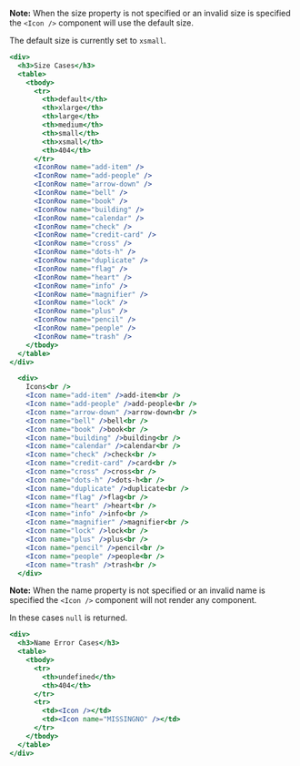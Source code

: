 
**Note:** When the size property is not specified or an invalid size is specified the `<Icon />` component will use the default size. 

The default size is currently set to `xsmall`.

```jsx
<div>
  <h3>Size Cases</h3>
  <table>
    <tbody>
      <tr>
        <th>default</th>
        <th>xlarge</th>
        <th>large</th>
        <th>medium</th>
        <th>small</th>
        <th>xsmall</th>
        <th>404</th>
      </tr>
      <IconRow name="add-item" />
      <IconRow name="add-people" />
      <IconRow name="arrow-down" />
      <IconRow name="bell" />
      <IconRow name="book" />
      <IconRow name="building" />
      <IconRow name="calendar" />
      <IconRow name="check" />
      <IconRow name="credit-card" />
      <IconRow name="cross" />
      <IconRow name="dots-h" />
      <IconRow name="duplicate" />
      <IconRow name="flag" />
      <IconRow name="heart" />
      <IconRow name="info" />
      <IconRow name="magnifier" />
      <IconRow name="lock" />
      <IconRow name="plus" />
      <IconRow name="pencil" />
      <IconRow name="people" />
      <IconRow name="trash" />
    </tbody>
  </table>
</div>
```

```jsx
  <div>
    Icons<br />
    <Icon name="add-item" />add-item<br />
    <Icon name="add-people" />add-people<br />
    <Icon name="arrow-down" />arrow-down<br />
    <Icon name="bell" />bell<br />
    <Icon name="book" />book<br />
    <Icon name="building" />building<br />
    <Icon name="calendar" />calendar<br />
    <Icon name="check" />check<br />
    <Icon name="credit-card" />card<br />
    <Icon name="cross" />cross<br />
    <Icon name="dots-h" />dots-h<br />
    <Icon name="duplicate" />duplicate<br />
    <Icon name="flag" />flag<br />
    <Icon name="heart" />heart<br />
    <Icon name="info" />info<br />
    <Icon name="magnifier" />magnifier<br />
    <Icon name="lock" />lock<br />
    <Icon name="plus" />plus<br />
    <Icon name="pencil" />pencil<br />
    <Icon name="people" />people<br />
    <Icon name="trash" />trash<br />
  </div>
```

**Note:** When the name property is not specified or an invalid name is specified the `<Icon />` component will not render any component. 

In these cases `null` is returned.

```jsx
<div>
  <h3>Name Error Cases</h3>
  <table>
    <tbody>
      <tr>
        <th>undefined</th>
        <th>404</th>
      </tr>
      <tr>
        <td><Icon /></td>
        <td><Icon name="MISSINGNO" /></td>
      </tr>
    </tbody>
  </table>
</div>
```
